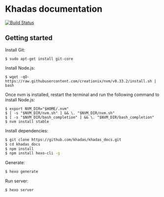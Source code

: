 # Khadas documentation
<!-- Markdown snippet -->

[![Build Status](https://travis-ci.org/khadas/khadas_docs.svg?branch=dev)](https://travis-ci.org/khadas/khadas_docs)

## Getting started

Install Git:
```
$ sudo apt-get install git-core
```

Install Node.js:
```
$ wget -qO- https://raw.githubusercontent.com/creationix/nvm/v0.33.2/install.sh | bash
```
Once nvm is installed, restart the terminal and run the following command to install Node.js:
```
$ export NVM_DIR="$HOME/.nvm"
$ [ -s "$NVM_DIR/nvm.sh" ] && \. "$NVM_DIR/nvm.sh"
$ [ -s "$NVM_DIR/bash_completion" ] && \. "$NVM_DIR/bash_completion"
$ nvm install stable
```

Install dependencies:

``` bash
$ git clone https://github.com/khadas/khadas_docs.git
$ cd khadas_docs
$ npm install
$ npm install hexo-cli -g
```

Generate:

``` bash
$ hexo generate
```

Run server:

``` bash
$ hexo server
```
